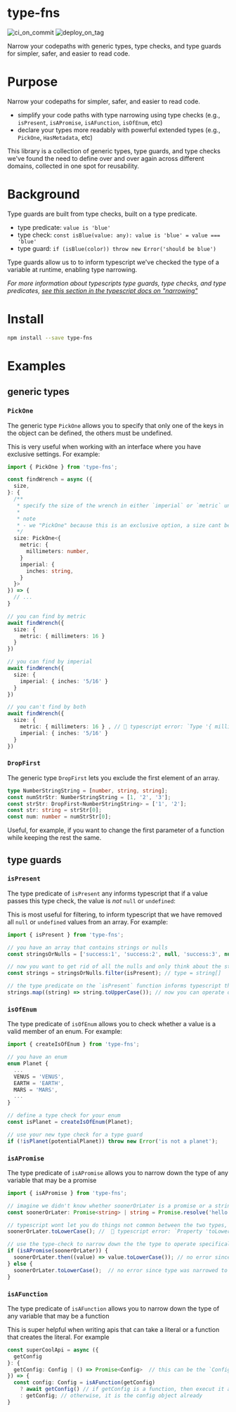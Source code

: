 # type-fns

![ci_on_commit](https://github.com/ehmpathy/type-fns/workflows/ci_on_commit/badge.svg)
![deploy_on_tag](https://github.com/ehmpathy/type-fns/workflows/deploy_on_tag/badge.svg)

Narrow your codepaths with generic types, type checks, and type guards for simpler, safer, and easier to read code.

# Purpose

Narrow your codepaths for simpler, safer, and easier to read code.
- simplify your code paths with type narrowing using type checks (e.g., `isPresent`, `isAPromise`, `isAFunction`, `isOfEnum`, etc)
- declare your types more readably with powerful extended types (e.g., `PickOne`, `HasMetadata`, etc)

This library is a collection of generic types, type guards, and type checks we've found the need to define over and over again across different domains, collected in one spot for reusability.



# Background

Type guards are built from type checks, built on a type predicate.
- type predicate: `value is 'blue'`
- type check: `const isBlue(value: any): value is 'blue' = value === 'blue'`
- type guard: `if (isBlue(color)) throw new Error('should be blue')`

Type guards allow us to to inform typescript we've checked the type of a variable at runtime, enabling type narrowing.

_For more information about typescripts type guards, type checks, and type predicates, [see this section in the typescript docs on "narrowing"](https://www.typescriptlang.org/docs/handbook/2/narrowing.html#using-type-predicates)_


# Install

```sh
npm install --save type-fns
```

# Examples

## generic types

### `PickOne`

The generic type `PickOne` allows you to specify that only one of the keys in the object can be defined, the others must be undefined.

This is very useful when working with an interface where you have exclusive settings. For example:
```ts
import { PickOne } from 'type-fns';

const findWrench = async ({
  size,
}: {
  /**
   * specify the size of the wrench in either `imperial` or `metric` units
   *
   * note
   * - we "PickOne" because this is an exclusive option, a size cant be defined in both
   */
  size: PickOne<{
    metric: {
      millimeters: number,
    }
    imperial: {
      inches: string,
    }
  }>
}) => {
  // ...
}

// you can find by metric
await findWrench({
  size: {
    metric: { millimeters: 16 }
  }
})

// you can find by imperial
await findWrench({
  size: {
    imperial: { inches: '5/16' }
  }
})

// you can't find by both
await findWrench({
  size: {
    metric: { millimeters: 16 } , // 🛑 typescript error: `Type '{ millimeters: number; }' is not assignable to type 'undefined'.ts(2322)`
    imperial: { inches: '5/16' }
  }
})
```

### `DropFirst`

The generic type `DropFirst` lets you exclude the first element of an array.

```ts
type NumberStringString = [number, string, string];
const numStrStr: NumberStringString = [1, '2', '3'];
const strStr: DropFirst<NumberStringString> = ['1', '2'];
const str: string = strStr[0];
const num: number = numStrStr[0];
```

Useful, for example, if you want to change the first parameter of a function while keeping the rest the same.

## type guards

### `isPresent`

The type predicate of `isPresent` any informs typescript that if a value passes this type check, the value is _not_ `null` or `undefined`:

This is most useful for filtering, to inform typescript that we have removed all `null` or `undefined` values from an array. For example:
```ts
import { isPresent } from 'type-fns';

// you have an array that contains strings or nulls
const stringsOrNulls = ['success:1', 'success:2', null, 'success:3', null]; // type = `(string | null)[]`

// now you want to get rid of all the nulls and only think about the strings: use `isPresent`
const strings = stringsOrNulls.filter(isPresent); // type = string[]

// the type predicate on the `isPresent` function informs typescript that all of the nulls and undefineds have been removed
strings.map((string) => string.toUpperCase()); // now you can operate on the strings without typescript complaining!
```

### `isOfEnum`

The type predicate of `isOfEnum` allows you to check whether a value is a valid member of an enum. For example:
```ts
import { createIsOfEnum } from 'type-fns';

// you have an enum
enum Planet {
  ...
  VENUS = 'VENUS',
  EARTH = 'EARTH',
  MARS = 'MARS',
  ...
}

// define a type check for your enum
const isPlanet = createIsOfEnum(Planet);

// use your new type check for a type guard
if (!isPlanet(potentialPlanet)) throw new Error('is not a planet');
```

### `isAPromise`

The type predicate of `isAPromise` allows you to narrow down the type of any variable that may be a promise

```ts
import { isAPromise } from 'type-fns';

// imagine we didn't know whether soonerOrLater is a promise or a string
const soonerOrLater: Promise<string> | string = Promise.resolve('hello') as any;

// typescript wont let you do things not common between the two types, rightly so
soonerOrLater.toLowerCase(); //  🛑 typescript error: `Property 'toLowerCase' does not exist on type 'string | Promise<string>'.`

// use the type-check to narrow down the the type to operate specifically per type
if (isAPromise(soonerOrLater)) {
  soonerOrLater.then((value) => value.toLowerCase()); // no error since type was narrowed to `Promise<string>`
} else {
  soonerOrLater.toLowerCase();  // no error since type was narrowed to `string`
}
```

### `isAFunction`

The type predicate of `isAFunction` allows you to narrow down the type of any variable that may be a function

This is super helpful when writing apis that can take a literal or a function that creates the literal. For example
```ts
const superCoolApi = async ({
  getConfig
}: {
  getConfig: Config | () => Promise<Config>  // this can be the `Config` object or a function which resolves the `Config` object
}) => {
  const config: Config = isAFunction(getConfig)
    ? await getConfig() // if getConfig is a function, then execut it and await it to grab the config
    : getConfig; // otherwise, it is the config object already
}
```
